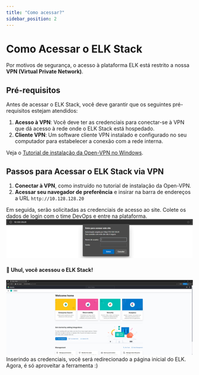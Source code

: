 ```yaml
---
title: "Como acessar?"
sidebar_position: 2
---
```


# Como Acessar o ELK Stack

Por motivos de segurança, o acesso à plataforma ELK está restrito a nossa **VPN (Virtual Private Network)**. 

## Pré-requisitos

Antes de acessar o ELK Stack, você deve garantir que os seguintes pré-requisitos estejam atendidos:

1. **Acesso à VPN**: Você deve ter as credenciais para conectar-se à VPN que dá acesso à rede onde o ELK Stack está hospedado.
2. **Cliente VPN**: Um software cliente VPN instalado e configurado no seu computador para estabelecer a conexão com a rede interna.

Veja o [Tutorial de instalação da Open-VPN no Windows](../VPN/vpn.md).

## Passos para Acessar o ELK Stack via VPN

1. **Conectar à VPN**, como instruído no tutorial de instalação da Open-VPN.
2. **Acessar seu navegador de preferência** e insirar na barra de endereços a URL ``http://10.128.128.20``

Em seguida, serão solicitadas as credenciais de acesso ao site. Colete os dados de login com o time DevOps e entre na plataforma.
![alt text](img/login-elk.png)

#### 🤩 Uhul, você acessou o ELK Stack!
![alt-text](img/home-elk.png)
Inserindo as credenciais, você será redirecionado a página inicial do ELK. Agora, é só aproveitar a ferramenta :)